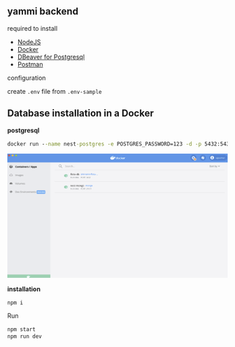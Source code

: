 ## yammi backend

required to install

- [NodeJS](https://nodejs.org/en/download/)
- [Docker](https://www.docker.com/products/docker-desktop)
- [DBeaver for Postgresql](https://dbeaver.io/)
- [Postman](https://www.postman.com/downloads/)

configuration

create `.env` file from `.env-sample`

## Database installation in a Docker

**postgresql**

```cmd
docker run --name nest-postgres -e POSTGRES_PASSWORD=123 -d -p 5432:5432 postgres
```

![docker](./docker.png)

**installation**

```
npm i
```

Run

```
npm start
npm run dev
```
